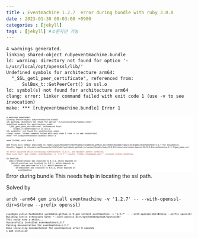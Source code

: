 ```yaml
---
title : Eventmachine 1.2.7  error during bundle with ruby 3.0.0
date : 2023-01-30 00:03:00 +0900
categories : [jekyll]
tags : [jekyll] #소문자만 가능
---
```


```
4 warnings generated.
linking shared-object rubyeventmachine.bundle
ld: warning: directory not found for option '-L/usr/local/opt/openssl/lib/'
Undefined symbols for architecture arm64:
  "_SSL_get1_peer_certificate", referenced from:
      SslBox_t::GetPeerCert() in ssl.o
ld: symbol(s) not found for architecture arm64
clang: error: linker command failed with exit code 1 (use -v to see invocation)
make: *** [rubyeventmachine.bundle] Error 1
```
![eventmachine](assets/img/posts/eventmachine.jpeg)
Error during bundle
This needs help in locating the ssl path.

Solved by
```
arch -arm64 gem install eventmachine -v '1.2.7' -- --with-openssl-dir=$(brew --prefix openssl)
```

![eventmachine_solved](assets/img/posts/eventmachine_solved.jpeg)